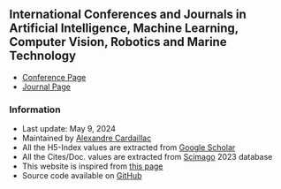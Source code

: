 ## International Conferences and Journals in Artificial Intelligence, Machine Learning, Computer Vision, Robotics and Marine Technology
* [Conference Page](https://alexcardaillac.github.io/top_conferences/conferences.html)
* [Journal Page](https://alexcardaillac.github.io/top_conferences/journals.html)

### Information
* Last update: May 9, 2024
* Maintained by [Alexandre Cardaillac](https://www.sydney.edu.au/engineering/about/our-people/academic-staff/alexandre-cardaillac.html)
* All the H5-Index values are extracted from [Google Scholar](https://scholar.google.com/citations?view_op=top_venues&hl=en)
* All the Cites/Doc. values are extracted from [Scimago](https://www.scimagojr.com/) 2023 database
* This website is inspired from [this page](https://jackietseng.github.io/conference_call_for_paper/conferences.html)
* Source code available on [GitHub](https://github.com/AlexCardaillac/top_conferences)